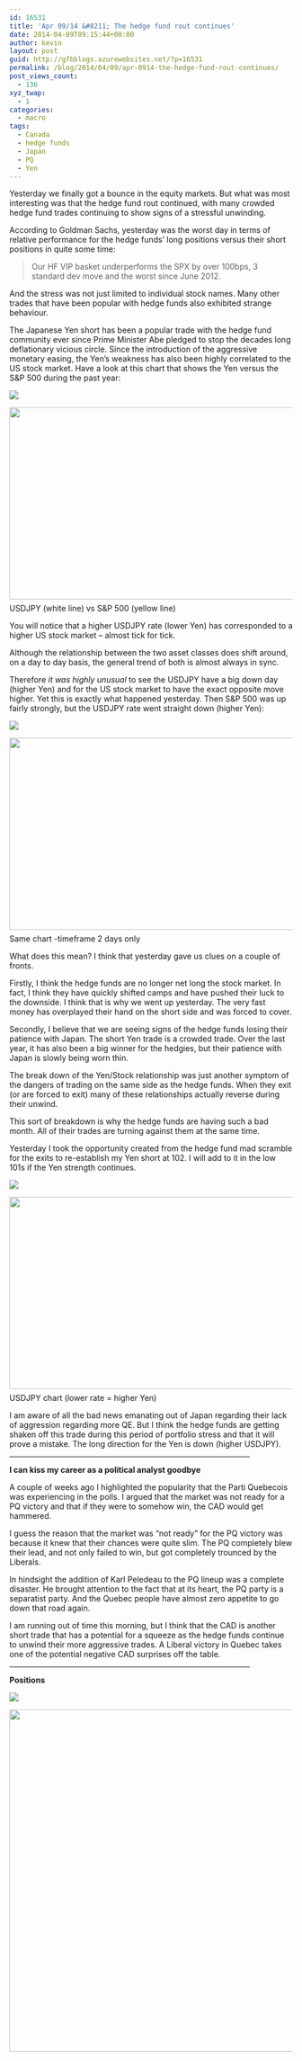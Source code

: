 ```yaml
---
id: 16531
title: 'Apr 09/14 &#8211; The hedge fund rout continues'
date: 2014-04-09T09:15:44+00:00
author: kevin
layout: post
guid: http://gfbblogs.azurewebsites.net/?p=16531
permalink: /blog/2014/04/09/apr-0914-the-hedge-fund-rout-continues/
post_views_count:
  - 136
xyz_twap:
  - 1
categories:
  - macro
tags:
  - Canada
  - hedge funds
  - Japan
  - PQ
  - Yen
---
```

Yesterday we finally got a bounce in the equity markets. But what was most interesting was that the hedge fund rout continued, with many crowded hedge fund trades continuing to show signs of a stressful unwinding.

According to Goldman Sachs, yesterday was the worst day in terms of relative performance for the hedge funds’ long positions versus their short positions in quite some time:

> Our HF VIP basket underperforms the SPX by over 100bps, 3 standard dev move and the worst since June 2012.

And the stress was not just limited to individual stock names. Many other trades that have been popular with hedge funds also exhibited strange behaviour.

The Japanese Yen short has been a popular trade with the hedge fund community ever since Prime Minister Abe pledged to stop the decades long deflationary vicious circle. Since the introduction of the aggressive monetary easing, the Yen’s weakness has also been highly correlated to the US stock market. Have a look at this chart that shows the Yen versus the S&P 500 during the past year:


  <img src="http://themacrotourist.com/pictures/Azure/JPYSPXApr0914.png"><img class="size-full wp-image-14271" style="padding-top: 1.0em;padding-bottom: 0.5em;" style="margin:30px auto;display:block;" src="http://themacrotourist.com/pictures/Azure/JPYSPXApr0914.png" width="600" height="342" />USDJPY (white line) vs S&P 500 (yellow line)</a>
</div>

You will notice that a higher USDJPY rate (lower Yen) has corresponded to a higher US stock market &#8211; almost tick for tick.

Although the relationship between the two asset classes does shift around, on a day to day basis, the general trend of both is almost always in sync.

Therefore _it was highly unusual_ to see the USDJPY have a big down day (higher Yen) and for the US stock market to have the exact opposite move higher. Yet this is exactly what happened yesterday. Then S&P 500 was up fairly strongly, but the USDJPY rate went straight down (higher Yen):


  <img src="http://themacrotourist.com/pictures/Azure/JPYSPXGIPApr0914.png"><img class="size-full wp-image-14271" style="padding-top: 1.0em;padding-bottom: 0.5em;" style="margin:30px auto;display:block;" src="http://themacrotourist.com/pictures/Azure/JPYSPXGIPApr0914.png" width="600" height="342" />Same chart -timeframe 2 days only</a>
</div>

What does this mean? I think that yesterday gave us clues on a couple of fronts.

Firstly, I think the hedge funds are no longer net long the stock market. In fact, I think they have quickly shifted camps and have pushed their luck to the downside. I think that is why we went up yesterday. The very fast money has overplayed their hand on the short side and was forced to cover.

Secondly, I believe that we are seeing signs of the hedge funds losing their patience with Japan. The short Yen trade is a crowded trade. Over the last year, it has also been a big winner for the hedgies, but their patience with Japan is slowly being worn thin.

The break down of the Yen/Stock relationship was just another symptom of the dangers of trading on the same side as the hedge funds. When they exit (or are forced to exit) many of these relationships actually reverse during their unwind.

This sort of breakdown is why the hedge funds are having such a bad month. All of their trades are turning against them at the same time.

Yesterday I took the opportunity created from the hedge fund mad scramble for the exits to re-establish my Yen short at 102. I will add to it in the low 101s if the Yen strength continues.


  <img src="http://themacrotourist.com/pictures/Azure/JPYApr0914.png"><img class="size-full wp-image-14271" style="padding-top: 1.0em;padding-bottom: 0.5em;" style="margin:30px auto;display:block;" src="http://themacrotourist.com/pictures/Azure/JPYApr0914.png" width="600" height="342" />USDJPY chart (lower rate = higher Yen)</a>
</div>

I am aware of all the bad news emanating out of Japan regarding their lack of aggression regarding more QE. But I think the hedge funds are getting shaken off this trade during this period of portfolio stress and that it will prove a mistake. The long direction for the Yen is down (higher USDJPY).

<hr size="2" width="85%" />

**I can kiss my career as a political analyst goodbye**

A couple of weeks ago I highlighted the popularity that the Parti Quebecois was experiencing in the polls. I argued that the market was not ready for a PQ victory and that if they were to somehow win, the CAD would get hammered.

I guess the reason that the market was “not ready” for the PQ victory was because it knew that their chances were quite slim. The PQ completely blew their lead, and not only failed to win, but got completely trounced by the Liberals.

In hindsight the addition of Karl Peledeau to the PQ lineup was a complete disaster. He brought attention to the fact that at its heart, the PQ party is a separatist party. And the Quebec people have almost zero appetite to go down that road again.

I am running out of time this morning, but I think that the CAD is another short trade that has a potential for a squeeze as the hedge funds continue to unwind their more aggressive trades. A Liberal victory in Quebec takes one of the potential negative CAD surprises off the table.

<hr size="2" width="85%" />

**Positions**


  <img src="http://themacrotourist.com/pictures/Azure/PositionsApr0914.png"><img class="size-full wp-image-14271" style="padding-top: 1.0em;padding-bottom: 0.5em;" style="margin:30px auto;display:block;" src="http://themacrotourist.com/pictures/Azure/PositionsApr0914.png" width="600" height="609">